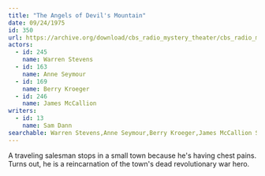 ```yaml
---
title: "The Angels of Devil's Mountain"
date: 09/24/1975
id: 350
url: https://archive.org/download/cbs_radio_mystery_theater/cbs_radio_mystery_theater-0301-0350.zip/cbs_radio_mystery_theater-0301-0350%2Fcbsrmt_0350_the_angels_of_devils_mountain.mp3
actors:  
  - id: 245
    name: Warren Stevens  
  - id: 163
    name: Anne Seymour  
  - id: 169
    name: Berry Kroeger  
  - id: 246
    name: James McCallion
writers:  
  - id: 13
    name: Sam Dann
searchable: Warren Stevens,Anne Seymour,Berry Kroeger,James McCallion Sam Dann
---
```

A traveling salesman stops in a small town because he's having chest pains. Turns out, he is a reincarnation of the town's dead revolutionary war hero.